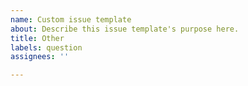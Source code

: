 ```yaml
---
name: Custom issue template
about: Describe this issue template's purpose here.
title: Other
labels: question
assignees: ''

---
```



